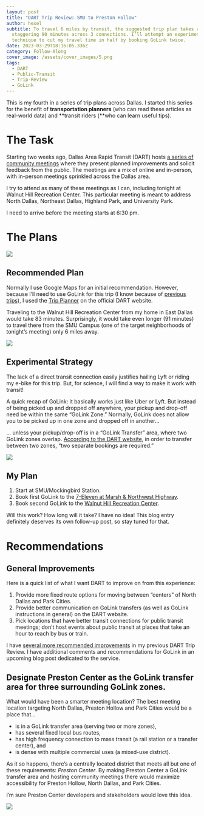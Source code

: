 ```yaml
---
layout: post
title: "DART Trip Review: SMU to Preston Hollow"
author: hexel
subtitle: To travel 6 miles by transit, the suggested trip plan takes a
  staggering 90 minutes across 3 connections. I’ll attempt an experimental
  technique to cut my travel time in half by booking GoLink twice.
date: 2023-03-29T18:16:05.336Z
category: Follow-Along
cover_image: /assets/cover_images/5.png
tags:
  - DART
  - Public-Transit
  - Trip-Review
  - GoLink
---
```

This is my fourth in a series of trip plans across Dallas. I started this series for the benefit of **transportation planners** (who can read these articles as real-world data) and **transit riders (**who can learn useful tips).

# The Task

Starting two weeks ago, Dallas Area Rapid Transit (DART) hosts [a series of community meetings](https://dart.org/about/project-and-initiatives/expansion/future-projects) where they present planned improvements and solicit feedback from the public. The meetings are a mix of online and in-person, with in-person meetings sprinkled across the Dallas area.

I try to attend as many of these meetings as I can, including tonight at Walnut Hill Recreation Center. This particular meeting is meant to address North Dallas, Northeast Dallas, Highland Park, and University Park.

I need to arrive before the meeting starts at 6:30 pm.

# The Plans

![](https://miro.medium.com/v2/resize:fit:1400/1*Iu_oXNe0SKKig2i2L_FV9w.png)

## Recommended Plan

Normally I use Google Maps for an initial recommendation. However, because I’ll need to use GoLink for this trip (I know because of [previous trips](https://hexel.blog/dart-trip-review-preston-center-university-park-by-golink-943cb5637ff7)), I used the [Trip Planner](https://www.dart.org/trip/trip-planner/trip-planner-map) on the official DART website.

Traveling to the Walnut Hill Recreation Center from my home in East Dallas would take 83 minutes. Surprisingly, it would take even longer (91 minutes) to travel there from the SMU Campus (one of the target neighborhoods of tonight’s meeting) only 6 miles away.

![](https://miro.medium.com/v2/resize:fit:1400/1*0GPaE0ZVipWNl5e_-UgMhQ.png)

## Experimental Strategy

The lack of a direct transit connection easily justifies hailing Lyft or riding my e-bike for this trip. But, for science, I will find a way to make it work with transit!

A quick recap of GoLink: it basically works just like Uber or Lyft. But instead of being picked up and dropped off anywhere, your pickup and drop-off need be within the same “GoLink Zone.” Normally, GoLink does not allow you to be picked up in one zone and dropped off in another…

… unless your pickup/drop-off is in a “GoLink Transfer” area, where two GoLink zones overlap. [According to the DART website](https://www.dart.org/guide/transit-and-use/golink/golink-detail/park-cities), in order to transfer between two zones, “two separate bookings are required.”

![](https://miro.medium.com/v2/resize:fit:1400/1*IVH2L1Tvb2YF4jCuVcs5wA.png)

## My Plan

1. Start at SMU/Mockingbird Station.
2. Book first GoLink to the [7-Eleven at Marsh & Northwest Highway](https://www.google.com/maps/dir/SMU%2FMockingbird+Station,+East+Mockingbird+Lane,+Dallas,+TX/7-Eleven,+3733+W+Northwest+Hwy,+Dallas,+TX+75220/@32.8623038,-96.8550042,1141m/data=!3m2!1e3!4b1!4m14!4m13!1m5!1m1!1s0x864e9f1240e26391:0x481d4634425348bf!2m2!1d-96.7749042!2d32.8378847!1m5!1m1!1s0x864e9dc77ba67efd:0x8de547fae6fde501!2m2!1d-96.8559093!2d32.8613008!3e0).
3. Book second GoLink to the [Walnut Hill Recreation Center](https://www.google.com/maps/dir/7-Eleven,+3733+W+Northwest+Hwy,+Dallas,+TX+75220/Walnut+Hill+Recreation+Center,+Midway+Road,+Dallas,+TX/@32.8698278,-96.8587649,4186m/data=!3m1!1e3!4m14!4m13!1m5!1m1!1s0x864e9dc77ba67efd:0x8de547fae6fde501!2m2!1d-96.8559093!2d32.8613008!1m5!1m1!1s0x864e9dfcb103f841:0x225b883d39b5d4cd!2m2!1d-96.8390837!2d32.8809116!3e0).

Will this work? How long will it take? I have no idea! This blog entry definitely deserves its own follow-up post, so stay tuned for that.

# Recommendations

## General Improvements

Here is a quick list of what I want DART to improve on from this experience:

1. Provide more fixed route options for moving between “centers” of North Dallas and Park Cities.
2. Provide better communication on GoLink transfers (as well as GoLink instructions in general) on the DART website.
3. Pick locations that have better transit connections for public transit meetings; don’t host events about public transit at places that take an hour to reach by bus or train.

I have [several more recommended improvements](https://hexel.blog/dart-trip-review-preston-center-university-park-by-golink-943cb5637ff7#:~:text=mile%20/%2020%20minutes.-,Improvement,-Opportunities) in my previous DART Trip Review. I have additional comments and recommendations for GoLink in an upcoming blog post dedicated to the service.

## Designate Preston Center as the GoLink transfer area for three surrounding GoLink zones.

What would have been a smarter meeting location? The best meeting location targeting North Dallas, Preston Hollow and Park Cities would be a place that…

* is in a GoLink transfer area (serving two or more zones),
* has several fixed local bus routes,
* has high frequency connection to mass transit (a rail station or a transfer center), and
* is dense with multiple commercial uses (a mixed-use district).

As it so happens, there’s a centrally located district that meets all but one of these requirements: *Preston Center*. By making Preston Center a GoLink transfer area and hosting community meetings there would maximize accessibility for Preston Hollow, North Dallas, and Park Cities.

I’m sure Preston Center developers and stakeholders would love this idea.

![](https://miro.medium.com/v2/resize:fit:1400/1*dpkUEORTq00cL3-58EVS2A.png)